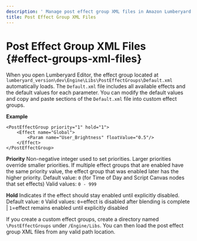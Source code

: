```yaml
---
description: ' Manage post effect group XML files in Amazon Lumberyard. '
title: Post Effect Group XML Files
---
```

# Post Effect Group XML Files {#effect-groups-xml-files}

When you open Lumberyard Editor, the effect group located at `lumberyard_version\dev\Engine\Libs\PostEffectGroups\Default.xml` automatically loads\. The `Default.xml` file includes all available effects and the default values for each parameter\. You can modify the default values and copy and paste sections of the `Default.xml` file into custom effect groups\.

**Example**

```
<PostEffectGroup priority="1" hold="1">
    <Effect name="Global">
        <Param name="User_Brightness" floatValue="0.5"/>
    </Effect>
</PostEffectGroup>
```

**Priority**
Non\-negative integer used to set priorities\. Larger priorities override smaller priorities\. If multiple effect groups that are enabled have the same priority value, the effect group that was enabled later has the higher priority\.
Default value: `0` \(for Time of Day and Script Canvas nodes that set effects\)
Valid values: `0 - 999`

**Hold**
Indicates if the effect should stay enabled until explicitly disabled\.
Default value: `0`
Valid values: `0`=effect is disabled after blending is complete \| `1`=effect remains enabled until explicitly disabled

If you create a custom effect groups, create a directory named `\PostEffectGroups` under `/Engine/Libs`\. You can then load the post effect group XML files from any valid path location\.